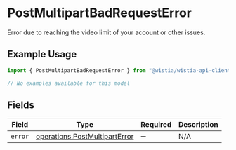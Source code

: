 # PostMultipartBadRequestError

Error due to reaching the video limit of your account or other issues.

## Example Usage

```typescript
import { PostMultipartBadRequestError } from "@wistia/wistia-api-client/models/errors";

// No examples available for this model
```

## Fields

| Field                                                                          | Type                                                                           | Required                                                                       | Description                                                                    |
| ------------------------------------------------------------------------------ | ------------------------------------------------------------------------------ | ------------------------------------------------------------------------------ | ------------------------------------------------------------------------------ |
| `error`                                                                        | [operations.PostMultipartError](../../models/operations/postmultiparterror.md) | :heavy_minus_sign:                                                             | N/A                                                                            |